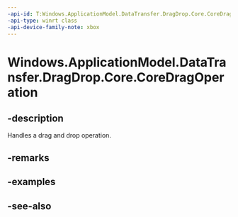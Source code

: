 ```yaml
---
-api-id: T:Windows.ApplicationModel.DataTransfer.DragDrop.Core.CoreDragOperation
-api-type: winrt class
-api-device-family-note: xbox
---
```


<!-- Class syntax.
public class CoreDragOperation : Windows.ApplicationModel.DataTransfer.DragDrop.Core.ICoreDragOperation, Windows.ApplicationModel.DataTransfer.DragDrop.Core.ICoreDragOperation2
-->

# Windows.ApplicationModel.DataTransfer.DragDrop.Core.CoreDragOperation

## -description
Handles a drag and drop operation.

## -remarks

## -examples

## -see-also
